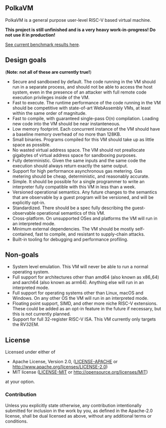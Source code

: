 ## PolkaVM

PolkaVM is a general purpose user-level RISC-V based virtual machine.

**This project is still unfinished and is a very heavy work-in-progress! Do not use it in production!**

[See current benchmark results here](./BENCHMARKS.md).

## Design goals

(**Note: not all of these are currently true!**)

- Secure and sandboxed by default. The code running in the VM should run in a separate process, and should not be able to access the host system, even in the presence of an attacker with full remote code execution privileges inside of the VM.
- Fast to execute. The runtime performance of the code running in the VM should be competitive with state-of-art WebAssembly VMs, at least within the same order of magnitude.
- Fast to compile, with guaranteed single-pass O(n) compilation. Loading new code into the VM should be near instanteneous.
- Low memory footprint. Each concurrent instance of the VM should have a baseline memory overhead of no more than 128KB.
- Small binaries. Programs compiled for this VM should take up as little space as possible.
- No wasted virtual address space. The VM should not preallocate gigabytes of virtual address space for sandboxing purposes.
- Fully deterministic. Given the same inputs and the same code the execution should always return exactly the same output.
- Support for high performance asynchronous gas metering. Gas metering should be cheap, deterministic, and reasonably accurate.
- Simple. It should be possible for a single programmer to write an interpreter fully compatible with this VM in less than a week.
- Versioned operational semantics. Any future changes to the semantics that are observable by a guest program will be versioned, and will be explicitly opt-in.
- Standardized. There should be a spec fully describing the guest-observable operational semantics of this VM.
- Cross-platform. On unsupported OSes and platforms the VM will run in an interpreted mode.
- Minimum external dependencies. The VM should be mostly self-contained, fast to compile, and resistant to supply-chain attacks.
- Built-in tooling for debugging and performance profiling.

## Non-goals

- System level emulation. This VM will never be able to run a normal operating system.
- Full support for architectures other than amd64 (also known as x86_64) and aarch64 (also known as arm64). Anything else will run in an interpreted mode.
- Full support for operating systems other than Linux, macOS and Windows. On any other OS the VM will run in an interpreted mode.
- Floating point support, SIMD, and other more niche RISC-V extensions. These could be added as an opt-in feature in the future if necessary, but this is not currently planned.
- Support for full 32-register RISC-V ISA. This VM currently only targets the RV32EM.

## License

Licensed under either of

  * Apache License, Version 2.0, ([LICENSE-APACHE](LICENSE-APACHE) or <http://www.apache.org/licenses/LICENSE-2.0>)
  * MIT license ([LICENSE-MIT](LICENSE-MIT) or <http://opensource.org/licenses/MIT>)

at your option.

### Contribution

Unless you explicitly state otherwise, any contribution intentionally submitted
for inclusion in the work by you, as defined in the Apache-2.0 license, shall be
dual licensed as above, without any additional terms or conditions.
